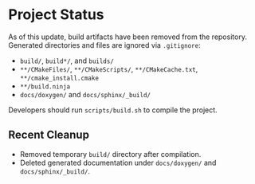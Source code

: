 # Project Status

As of this update, build artifacts have been removed from the repository.
Generated directories and files are ignored via `.gitignore`:

- `build/`, `build*/`, and `builds/`
- `**/CMakeFiles/`, `**/CMakeScripts/`, `**/CMakeCache.txt`, `**/cmake_install.cmake`
- `**/build.ninja`
- `docs/doxygen/` and `docs/sphinx/_build/`

Developers should run `scripts/build.sh` to compile the project.
## Recent Cleanup
- Removed temporary `build/` directory after compilation.
- Deleted generated documentation under `docs/doxygen/` and `docs/sphinx/_build/`.
